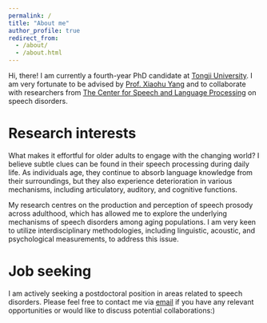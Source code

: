 ```yaml
---
permalink: /
title: "About me"
author_profile: true
redirect_from: 
  - /about/
  - /about.html
---
```


Hi, there! I am currently a fourth-year PhD candidate at [Tongji University](https://www.tongji.edu.cn). I am very fortunate to be advised by [Prof. Xiaohu Yang](https://sfl.tongji.edu.cn/14/7e/c11234a136318/page.htm) and to collaborate with researchers from [The Center for Speech and Language Processing](https://sfl.tongji.edu.cn/yywyyjgyjzx/list.htm) on speech disorders.

Research interests
======
What makes it effortful for older adults to engage with the changing world? I believe subtle clues can be found in their speech processing during daily life. As individuals age, they continue to absorb language knowledge from their surroundings, but they also experience deterioration in various mechanisms, including articulatory, auditory, and cognitive functions.

My research centres on the production and perception of speech prosody across adulthood, which has allowed me to explore the underlying mechanisms of speech disorders among aging populations. I am very keen to utilize interdisciplinary methodologies, including linguistic, acoustic, and psychological measurements, to address this issue.

Job seeking
======
I am actively seeking a postdoctoral position in areas related to speech disorders. Please feel free to contact me via [email](2110147@tongji.edu.cn) if you have any relevant opportunities or would like to discuss potential collaborations:) 
